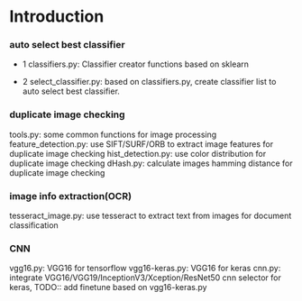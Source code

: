 # Introduction

### auto select best classifier 
* 1 classifiers.py: Classifier creator functions based on sklearn 

* 2 select_classifier.py: based on classifiers.py, create classifier list to auto select best classifier.

### duplicate image checking 
tools.py: some common functions for image processing
feature_detection.py: use SIFT/SURF/ORB to extract image features for duplicate image checking
hist_detection.py: use color distribution for duplicate image checking
dHash.py: calculate images hamming distance for duplicate image checking

### image info extraction(OCR) 
tesseract_image.py: use tesseract to extract text from images for document classification

### CNN
vgg16.py: VGG16 for tensorflow
vgg16-keras.py: VGG16 for keras
cnn.py: integrate VGG16/VGG19/InceptionV3/Xception/ResNet50 cnn selector for keras, TODO:: add finetune based on vgg16-keras.py
